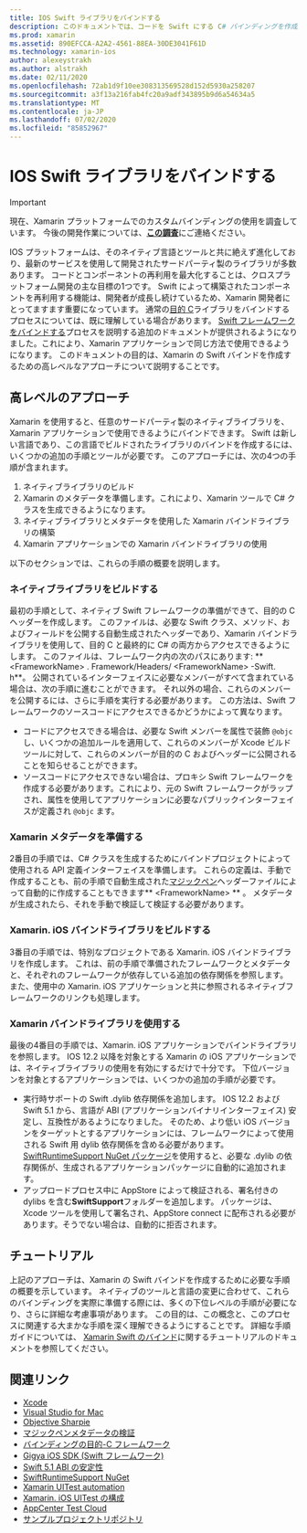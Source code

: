 ```yaml
---
title: IOS Swift ライブラリをバインドする
description: このドキュメントでは、コードを Swift にする C# バインディングを作成する方法について説明します。これにより、ネイティブライブラリを使用したり、Xamarin. iOS アプリケーションで併置したりすることができます。
ms.prod: xamarin
ms.assetid: 890EFCCA-A2A2-4561-88EA-30DE3041F61D
ms.technology: xamarin-ios
author: alexeystrakh
ms.author: alstrakh
ms.date: 02/11/2020
ms.openlocfilehash: 72ab1d9f10ee308313569528d152d5930a258207
ms.sourcegitcommit: a3f13a216fab4fc20a9adf343895b9d6a54634a5
ms.translationtype: MT
ms.contentlocale: ja-JP
ms.lasthandoff: 07/02/2020
ms.locfileid: "85852967"
---
```

# <a name="bind-ios-swift-libraries"></a>IOS Swift ライブラリをバインドする

> [!IMPORTANT]
> 現在、Xamarin プラットフォームでのカスタムバインディングの使用を調査しています。 今後の開発作業については、[**この調査**](https://www.surveymonkey.com/r/KKBHNLT)にご連絡ください。

IOS プラットフォームは、そのネイティブ言語とツールと共に絶えず進化しており、最新のサービスを使用して開発されたサードパーティ製のライブラリが多数あります。 コードとコンポーネントの再利用を最大化することは、クロスプラットフォーム開発の主な目標の1つです。 Swift によって構築されたコンポーネントを再利用する機能は、開発者が成長し続けているため、Xamarin 開発者にとってますます重要になっています。 通常の[目的 C](https://docs.microsoft.com/xamarin/ios/platform/binding-objective-c/walkthrough)ライブラリをバインドするプロセスについては、既に理解している場合があります。 [Swift フレームワークをバインドする](walkthrough.md)プロセスを説明する追加のドキュメントが提供されるようになりました。これにより、Xamarin アプリケーションで同じ方法で使用できるようになります。 このドキュメントの目的は、Xamarin の Swift バインドを作成するための高レベルなアプローチについて説明することです。

## <a name="high-level-approach"></a>高レベルのアプローチ

Xamarin を使用すると、任意のサードパーティ製のネイティブライブラリを、Xamarin アプリケーションで使用できるようにバインドできます。 Swift は新しい言語であり、この言語でビルドされたライブラリのバインドを作成するには、いくつかの追加の手順とツールが必要です。 このアプローチには、次の4つの手順が含まれます。

1. ネイティブライブラリのビルド
1. Xamarin のメタデータを準備します。これにより、Xamarin ツールで C# クラスを生成できるようになります。
1. ネイティブライブラリとメタデータを使用した Xamarin バインドライブラリの構築
1. Xamarin アプリケーションでの Xamarin バインドライブラリの使用

以下のセクションでは、これらの手順の概要を説明します。

### <a name="build-the-native-library"></a>ネイティブライブラリをビルドする

最初の手順として、ネイティブ Swift フレームワークの準備ができて、目的の C ヘッダーを作成します。 このファイルは、必要な Swift クラス、メソッド、およびフィールドを公開する自動生成されたヘッダーであり、Xamarin バインドライブラリを使用して、目的 C と最終的に C# の両方からアクセスできるようにします。 このファイルは、フレームワーク内の次のパスにあります: ** \<FrameworkName> . Framework/Headers/ \<FrameworkName> -Swift. h**。 公開されているインターフェイスに必要なメンバーがすべて含まれている場合は、次の手順に進むことができます。 それ以外の場合、これらのメンバーを公開するには、さらに手順を実行する必要があります。 この方法は、Swift フレームワークのソースコードにアクセスできるかどうかによって異なります。

- コードにアクセスできる場合は、必要な Swift メンバーを属性で装飾 `@objc` し、いくつかの追加ルールを適用して、これらのメンバーが Xcode ビルドツールに対して、これらのメンバーが目的の C およびヘッダーに公開されることを知らせることができます。
- ソースコードにアクセスできない場合は、プロキシ Swift フレームワークを作成する必要があります。これにより、元の Swift フレームワークがラップされ、属性を使用してアプリケーションに必要なパブリックインターフェイスが定義され `@objc` ます。

### <a name="prepare-the-xamarin-metadata"></a>Xamarin メタデータを準備する

2番目の手順では、C# クラスを生成するためにバインドプロジェクトによって使用される API 定義インターフェイスを準備します。 これらの定義は、手動で作成することも、前の手順で自動生成された[マジックペン](https://docs.microsoft.com/xamarin/cross-platform/macios/binding/objective-sharpie/)ヘッダーファイルによって自動的に作成することもできます** \<FrameworkName> ** 。 メタデータが生成されたら、それを手動で検証して検証する必要があります。

### <a name="build-the-xamarinios-binding-library"></a>Xamarin. iOS バインドライブラリをビルドする

3番目の手順では、特別なプロジェクトである Xamarin. iOS バインドライブラリを作成します。 これは、前の手順で準備されたフレームワークとメタデータと、それぞれのフレームワークが依存している追加の依存関係を参照します。 また、使用中の Xamarin. iOS アプリケーションと共に参照されるネイティブフレームワークのリンクも処理します。

### <a name="consume-the-xamarin-binding-library"></a>Xamarin バインドライブラリを使用する

最後の4番目の手順では、Xamarin. iOS アプリケーションでバインドライブラリを参照します。 IOS 12.2 以降を対象とする Xamarin の iOS アプリケーションでは、ネイティブライブラリの使用を有効にするだけで十分です。 下位バージョンを対象とするアプリケーションでは、いくつかの追加の手順が必要です。

- 実行時サポートの Swift .dylib 依存関係を追加します。 IOS 12.2 および Swift 5.1 から、言語が ABI (アプリケーションバイナリインターフェイス) 安定し、互換性があるようになりました。 そのため、より低い iOS バージョンをターゲットとするアプリケーションには、フレームワークによって使用される Swift 用 dylib 依存関係を含める必要があります。 [SwiftRuntimeSupport NuGet パッケージ](https://www.nuget.org/packages/Xamarin.iOS.SwiftRuntimeSupport/)を使用すると、必要な .dylib の依存関係が、生成されるアプリケーションパッケージに自動的に追加されます。
- アップロードプロセス中に AppStore によって検証される、署名付きの dylibs を含む**SwiftSupport**フォルダーを追加します。 パッケージは、Xcode ツールを使用して署名され、AppStore connect に配布される必要があります。そうでない場合は、自動的に拒否されます。

## <a name="walkthrough"></a>チュートリアル

上記のアプローチは、Xamarin の Swift バインドを作成するために必要な手順の概要を示しています。 ネイティブのツールと言語の変更に合わせて、これらのバインディングを実際に準備する際には、多くの下位レベルの手順が必要になり、さらに詳細な考慮事項があります。 この目的は、この概念と、このプロセスに関連する大まかな手順を深く理解できるようにすることです。 詳細な手順ガイドについては、 [Xamarin Swift のバインド](walkthrough.md)に関するチュートリアルのドキュメントを参照してください。

## <a name="related-links"></a>関連リンク

- [Xcode](https://apps.apple.com/us/app/xcode/id497799835)
- [Visual Studio for Mac](https://visualstudio.microsoft.com/downloads)
- [Objective Sharpie](https://docs.microsoft.com/xamarin/cross-platform/macios/binding/objective-sharpie/)
- [マジックペンメタデータの検証](https://docs.microsoft.com/xamarin/cross-platform/macios/binding/objective-sharpie/platform/verify)
- [バインディングの目的-C フレームワーク](https://docs.microsoft.com/xamarin/ios/platform/binding-objective-c/walkthrough)
- [Gigya iOS SDK (Swift フレームワーク)](https://developers.gigya.com/display/GD/Swift+SDK)
- [Swift 5.1 ABI の安定性](https://swift.org/blog/swift-5-1-released/)
- [SwiftRuntimeSupport NuGet](https://www.nuget.org/packages/Xamarin.iOS.SwiftRuntimeSupport/)
- [Xamarin UITest automation](https://docs.microsoft.com/appcenter/test-cloud/uitest/)
- [Xamarin. iOS UITest の構成](https://docs.microsoft.com/appcenter/test-cloud/preparing-for-upload/xamarin-ios-uitest)
- [AppCenter Test Cloud](https://docs.microsoft.com/appcenter/test-cloud/preparing-for-upload/xamarin-ios-uitest)
- [サンプルプロジェクトリポジトリ](https://github.com/xamcat/xamarin-binding-swift-framework)

